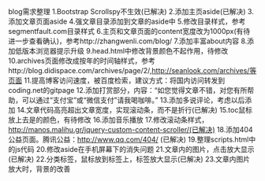 blog需求整理
1.Bootstrap Scrollspy不生效(已解决)
2.添加主页aside(已解决)
3.添加文章页面aside
4.强文章目录添加到文章的aside中
5.修改目录样式，参考segmentfault.com目录样式
6.主页和文章页面的content宽度改为1000px(有待进一步查看确认)，参考http://zhangwenli.com/blog/
7.添加丰富about内容
8.添加低版本浏览器提示升级
9.head.html中修改背景颜色不起作用，待修改
10.archives页面修改成按年的时间轴样式，参考http://blog.didispace.com/archives/page/2/,http://seanlook.com/archives/等页面
11.提高博客访问速度，被百度检索，建议方式：将国内访问转发到coding.net的gitpage
12.添加打赏部分，内容：“如您觉得文章不错，对您有所帮助，可以通过“支付宝”或“微信支付”请我喝咖啡。”
13.添加多说评论，考虑以后添加
14.文章代码高亮超出文章宽度，实现滚动条，而不是折行(已解决)
15.toc鼠标放上去是的颜色，有待修改
16.添加音乐播放
17.修改滚动条样式，http://manos.malihu.gr/jquery-custom-content-scroller/(已解决)
18.添加404公益页面。腾讯公益：http://www.qq.com/404/ (已解决)
19.整理scripts.html中的js代码
20.修改aside在手机屏幕下的消失问题
21.文章内的图片，点击放大显示(已解决)
22.分类标签，鼠标放到标签上，标签放大显示(已解决)
23.文章内图片放大时，背景的改善
